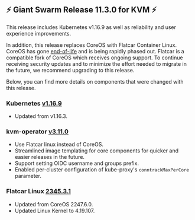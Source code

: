 ## :zap: Giant Swarm Release 11.3.0 for KVM :zap:

This release includes Kubernetes v1.16.9 as well as reliability and user experience improvements.

In addition, this release replaces CoreOS with Flatcar Container Linux.
CoreOS has gone [end-of-life](https://coreos.com/os/eol/) and is being rapidly phased out.
Flatcar is a compatible fork of CoreOS which receives ongoing support.
To continue receiving security updates and to minimize the effort needed to migrate in the future, we recommend upgrading to this release.

Below, you can find more details on components that were changed with this release.

### Kubernetes [v1.16.9](https://github.com/kubernetes/kubernetes/blob/master/CHANGELOG/CHANGELOG-1.16.md#changelog-since-v1168)
- Updated from v1.16.3.

### kvm-operator [v3.11.0](https://github.com/giantswarm/kvm-operator/releases/tag/v3.11.0)
- Use Flatcar linux instead of CoreOS.
- Streamlined image templating for core components for quicker and easier releases in the future.
- Support setting OIDC username and groups prefix.
- Enabled per-cluster configuration of kube-proxy's `conntrackMaxPerCore` parameter.

### Flatcar Linux [2345.3.1](https://www.flatcar-linux.org/releases/#release-2345.3.1)
- Updated from CoreOS 2247.6.0.
- Updated Linux Kernel to 4.19.107.
